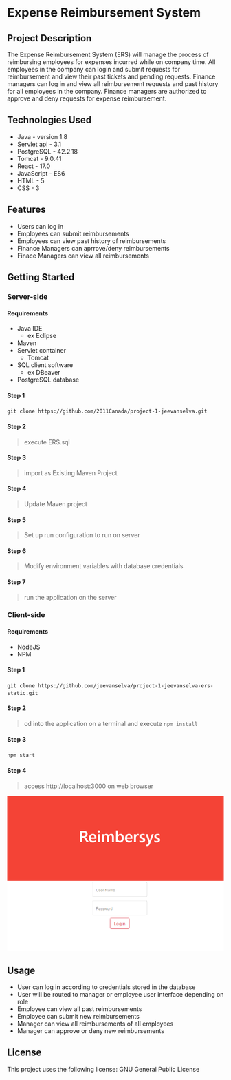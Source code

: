 # Expense Reimbursement System

## Project Description

The Expense Reimbursement System (ERS) will manage the process of reimbursing employees for expenses incurred while on company time. All employees in the company can login and submit requests for reimbursement and view their past tickets and pending requests. Finance managers can log in and view all reimbursement requests and past history for all employees in the company. Finance managers are authorized to approve and deny requests for expense reimbursement.

## Technologies Used

* Java - version 1.8
* Servlet api - 3.1
* PostgreSQL - 42.2.18
* Tomcat - 9.0.41
* React - 17.0
* JavaScript - ES6
* HTML - 5
* CSS - 3

## Features

* Users can log in
* Employees can submit reimbursements                             
* Employees can view past history of reimbursements
* Finance Managers can aprrove/deny reimbursements
* Finace Managers can view all reimbursements

## Getting Started

### Server-side

#### Requirements 

* Java IDE
  * ex Eclipse
* Maven
* Servlet container
  * Tomcat
* SQL client software
  * ex DBeaver
* PostgreSQL database

#### Step 1

`git clone https://github.com/2011Canada/project-1-jeevanselva.git`

#### Step 2

> execute ERS.sql

#### Step 3

> import as Existing Maven Project

#### Step 4

> Update Maven project

#### Step 5

> Set up run configuration to run on server

#### Step 6
> Modify environment variables with database credentials

#### Step 7
> run the application on the server

### Client-side

#### Requirements

* NodeJS
* NPM

#### Step 1

`git clone https://github.com/jeevanselva/project-1-jeevanselva-ers-static.git`

#### Step 2

> cd into the application on a terminal and execute
`npm install`

#### Step 3
`npm start`

#### Step 4
> access http://localhost:3000 on web browser

![alt text](https://github.com/jeevanselva/project-1-jeevanselva-ers-static/blob/main/snapshot.png?raw=true)

## Usage

* User can log in according to credentials stored in the database
* User will be routed to manager or employee user interface depending on role
* Employee can view all past reimbursements
* Employee can submit new reimbursements
* Manager can view all reimbursements of all employees
* Manager can approve or deny new reimbursements

## License
This project uses the following license: GNU General Public License
